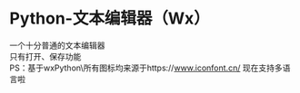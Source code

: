 # Python-文本编辑器（Wx）
一个十分普通的文本编辑器\
只有打开、保存功能\
PS：基于wxPython\所有图标均来源于https://www.iconfont.cn/
现在支持多语言啦
